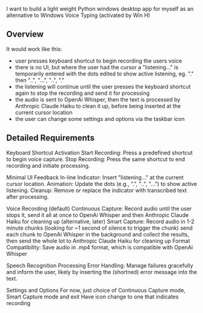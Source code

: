 I want to build a light weight Python windows desktop app for myself as an alternative to Windows Voice Typing (activated by Win H)

## Overview

It would work like this:
- user presses keyboard shortcut to begin recording the users voice
- there is no UI, but where the user had the cursor a "listening..." is temporarily entered with the dots edited to show active listening, eg. "." then "..", "...", "..", "."
- the listening will continue until the user presses the keyboard shortcut again to stop the recording and send it for processing
- the audio is sent to OpenAi Whisper, then the text is processed by Anthropic Claude Haiku to clean it up, before being inserted at the current cursor location
- the user can change some settings and options via the taskbar icon

## Detailed Requirements

Keyboard Shortcut Activation
Start Recording: Press a predefined shortcut to begin voice capture.
Stop Recording: Press the same shortcut to end recording and initiate processing.

Minimal UI Feedback
In-line Indicator: Insert "listening..." at the current cursor location.
Animation: Update the dots (e.g., ".", "..", "...") to show active listening.
Cleanup: Remove or replace the indicator with transcribed text after processing.

Voice Recording
(default) Continuous Capture: Record audio until the user stops it, send it all at once to OpenAi Whisper and then Anthropic Claude Haiku for cleaning up
(alternative, later) Smart Capture: Record audio in 1-2 minute chunks (looking for ~1 second of silence to trigger the chunk) send each chunk to OpenAi Whisper in the background and collect the results, then send the whole lot to Anthropic Claude Haiku for cleaning up
Format Compatibility: Save audio in .mp4 format, which is compatible with OpenAi Whisper

Speech Recognition Processing
Error Handling: Manage failures gracefully and inform the user, likely by inserting the (shortned) error message into the text.

Settings and Options
For now, just choice of Continuous Capture mode, Smart Capture mode and exit
Have icon change to one that indicates recording